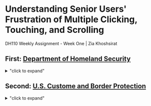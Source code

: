 # Understanding Senior Users' Frustration of Multiple Clicking, Touching, and Scrolling 
DH110 Weekly Assignment - Week One | Zia Khoshsirat

## First: [Department of Homeland Security](https://www.dhs.gov/)
<details>
<summary>"click to expand"</summary>
The Department of Homeland Security tries to provide basic but sufficient information to the potential audience/users regarding the rights, regualtions, and most recent changes that might affect U.S. citizens and foreign travelers. While this department is responsible for various tasks and regulations, the website is fairly simple, avoids an excessively busy homepage. Most of the website's information is placed on a tab ribbon (picture 1)
<p align="center">
  <img src="https://github.com/ziiiaz/DH110/blob/main/W1%20recall%20issue.jpg" alt="Homepage tab" height = "300px"/>
</p>
Based on the ten heuristics, the issues I will describe are observed inside these tabs and the tab itself. These issues are tried to be demonstrated in separate screenshots and highlighted with red dash lines. The evaluation below is categorized as *good, fine, bad, worse*. The analysis is performed by imagining that the operating system which our potential senior user working with is either a tablet (touched screen with no mounted type cover) or a PC (Microsoft Windows 10). 


Heuristics | Evaluation | Consideration 
---|---|---
1.Visibility of System Status | *fine* (on PC - **picture 1**): related to the fourth heuristic, the homepage tab does not respond to the movement of the mouse hovering over the letters other than the appearance of a line under them. Since the users have been interacting with other websites, they wait for a dropdown menu that tells them more about what they will see in Topics, News, etc. As the underline is not making a noticeable contrast for our user, scrolling down could be a way to find relevant information about traveling. The transformation of the mouse arrow pointer to a hand is helpful for the user, might convince him/her/them to click. However, as this user does not know what to expect due to the absence of a dropdown menu, going back and forth to the homepage is highly possible.   | A high contrast between the letters and the underline could help increase the visibility of the change. A better option is to design a dropdown menu that responds to the movement of the mouse. A combination of both is another possibility
2.Match Between System and the Real World | *fine* (on any device - **picture 2 & 3**): As the second principle says, it is recommended that designs avoid technical terms which are more enclosed to a limited audience and be closer to a larger and inclusive one. Moreover, it is better to bring the design components to the point that corresponds to the real world. In pictures 2 and 3, we see a few terms that might be known for the most English-speaking population of the U.S.; simultaneously, it causes confusion for others. Salutation and physical states, the physical country might not be easy to make sense for those who are familiar with one or two types of addresses. | Although we can assume that the website is required to use legal terms, it can provide additional information about them. For example, they can add a small visible balloon with a question mark that pops up when a user hovers mouse over it or touches it. 
3.User Control and Freedom | *fine* (on any device - **picture 4, 5, and 6**): When a user tries to search "dent" in the website through the search box, the first would be picture 4. If she clicks on News and Updates (accidentally or intentionally), she sees picture 5. However, when she wants to go back to the first search result, she confronts a different result than the first time. | Although this error is reversible by the back button of her Chrome browser, she might not use it in this case. It is better to find out why such a discrepancy in the search page happens. 
4.Consistency and Standards | *bad* (on PC and tablet - **picture 7 & 8**) When a user clicks on How Do I and on Apply for a U.S. Passport, in the user's fullscreen mode, she sees a menu on the left, Expand All Sections in the middle, a directory of where she is on the top left, and a search box on the top right (picture 4). If she clicks on Expand All Sections, she can see the information under each tab. However, if suddenly the browser window size gets smaller (1/3 fullscreen), she will have a different arrangement (picture 5). The menu goes to the top left (three lines), the Expand All disappears, and the search box appears as a magnifier and Search on the top right. This could be categorized as an inconsistency within the internal system. We could expect such a change across different devices (phone to PC), but a change in the browser's size could be handled better| In smaller window size, instead of Last Published Date, adding Expand/Collapse All Sections works better is inconsistency with the system in a fullscreen window. Menu and Search can be less blurry and more visible by using different colors and fonts. 
5.Error Prevention | *bad* (on PC and tablet - **picture 9**): If a user wants to file a complaint, she is likely to be stuck in the part Flight Date. As the picture shows, a sudden click or a fast scroll down can move the calendar 200 years later. It is not easy for a senior user to find that small stick on the right of the years, drag it to 2021. She would probably miss it. | It is not necessary to have a calendar for the next millennium. 
6.Recognition Rather Than Recall | *bad* (on PC - **picture 1**): The possibility of knowing search history in a browser like Chrome is not high for a senior user. If she wants to revisit the DHS website and go to what she left unfinished, the sixth principle comes in handy. She could open the website, tried to recall which page she visited last time. However, DHS design does not provide a dropdown menu in the homepage tab ribbon. A senior user presumably would have a hard time dealing with this issue | A dropdown menu which could succinctly give a demonstration of the website helps the user recognize which pages she visited last time. 
7.Flexibility and Efficiency of Use | *bad* (on a tablet - **picture 9**): Other than using the scroll and click, there is no other way to type numbers in the field. Touching the field/box does not execute an order for the device to use its virtual keyboard. As mentioned in the fifth principle, there is a *bad* issue with this part for a person who wants to file a complaint. The design seemingly does not support the tablet keyboard, leaving the user with her only option, choosing from the calendar with its infinite year.  | It is better to implement (a few lines of) codes in the design which executes the on-screen keyboard or immediately change the calendar design with a more user-friendly one.  
8.Aesthetic and Minimalist Design | *fair* (on PC and tablet - **picture 10**): When a user clicks on the search button in the small size window, the website takes her to another page where one white box is placed on top of a similar one. The bottom one has a message that uses the box above to type your search keywords. Based on the eighth principle, it is redundant to have the second box (bottom) | Put the message in the top box and change the color to gray. The text should disappear when a user clicks or touches the box. 
9.Help Users Recognize, Diagnose, and Recover From Errors | *good-fair* (on any device - **picture 11**): In case of leaving a field empty while filing a complaint, the website directs the user's attention to fields that are required to be filled. However, it does let the user leave other fields empty in two previous pages. A user might not notice this error. While the website tried to minimize the page length by dividing the fields into three parts, a user would see a notification about the empty field on the third page. | The error about empty fields must appear on all pages. 
10.Help and Documentation | *bad* (on any device - **picture 3 & 8**): As previously mentioned in the second principle, the website apparently assumes its users understand the term used in the fields, which could be an incorrect assumption. Providing more details about how to fill the form could be done so that neither confuses users nor makes aesthetic flaws. | Adding complementary information in a small clickable/touchable balloon with an "i" letter in them could mitigate the confusion. 

<p align="center">
  <img src="https://github.com/ziiiaz/DH110/blob/main/Real%20world%20w1.jpg" alt="Real world 1" height = "300px"/>
</p>
picture 2

<p align="center">
  <img src="https://github.com/ziiiaz/DH110/blob/main/REAL%20WORLD%20W1-2.jpg" alt="Real world 2" height = "300px"/>
</p>
picture 3

<p align="center">
  <img src="https://github.com/ziiiaz/DH110/blob/main/W1%20Control%20Freedo%2C%201.jpg" alt="Freedom1" height = "300px"/>
</p>
picture 4

<p align="center">
  <img src="https://github.com/ziiiaz/DH110/blob/main/W1%20Control%20Freedom%202.jpg" alt="Freedom2" height = "300px"/>
</p>
picture 5

<p align="center">
  <img src="https://github.com/ziiiaz/DH110/blob/main/W1%20Control%20Freedom%203.jpg" alt="Freedom3" height = "300px"/>
</p>
picture 6

<p align="center">
  <img src="https://github.com/ziiiaz/DH110/blob/main/Fullscreen%20W1%20copy.jpg" alt="Fullscreen" height = "300px"/>
</p>
picture 7

<p align="center">
  <img src="https://github.com/ziiiaz/DH110/blob/main/onethird%20screen%20width%20-%20W1%20%20-%20%233%204%20possibly%205%20copy.jpg" alt="Not Consistent" height = "300px"/>
</p>
picture 8

<p align="center">
  <img src="https://github.com/ziiiaz/DH110/blob/main/W1%20filing%20many%20issues%20%23%206%207%209%2010.png" alt="efficiency" height = "300px"/>
</p>
picture 9

<p align="center">
  <img src="https://github.com/ziiiaz/DH110/blob/main/W1%20after%20clicking%20on%20the%20search%20button%20in%20small%20width%20copy.jpg" alt="contrast" height = "300px"/>
</p>
picture 10

<p align="center">
  <img src="https://github.com/ziiiaz/DH110/blob/main/recognize%20error.jpg" alt="rec error" height = "300px"/>
</p>
picture 11

### **Severity Evaluation**
Severity Ratings for Usability Problems | Rating
---|---|
There are minor cosmetic problems such as the low contrast between the background and menu button, categorized in the lowest priority. Since there are few sections with which users have more interactions (filling forms, calendar issue), it is recommended to them as soon as possible. | 2-3

  ### Overall Assessment
The website analyzed here contains several pages and information related to the Department of Homeland Security and other governmental sections. It is not easy to avoid all the small mistakes in coding and designing. Except for the calendar part, I do not think the current condition of this website could cause a significant issue for the department and its users. Fixing these minor issues would probably not take the designers' and coders' time and not be costly for the government. 
</details>


## Second: [U.S. Custome and Border Protection](https://www.cbp.gov/about)


<details>
<summary>"click to expand"</summary>
 
The U.S. Costume and Border Protection is a large organization responsible for the security of U.S. borders, protecting people from threats and U.S. agriculture from potential damages. With more than 60000 employees, it is evident that this section of the government is dealing with other organizations inside and outside of the country. Therefore, it should not surprise someone to expect a website fulfilling its users' needs and questions. For the second part of the assignment, we will analyze ten usability principles for UI Designs. Similar to the first part, the analyses will be supplemented with screenshots from the website and be categorized as *good, fine, bad, worse*. The target users are seniors.

Heuristics | Evaluation | Consideration 
---|---|---
1.Visibility of System Status | *bad* (on any device - **picture 1**): When our senior user (a 76-year-old man) tries to send an email to the related department, he finds this page and a lovely clear square which says "Email Preclearance to Request Application." This page is clickable and straightforward square is easy to notice on a PC and tablet. The issue is not the visibility but the function of this blue button. It does not do something for the user, and no message appears with any further information.   | The code should be changed or updated: it must execute the order. Either link the button to an external source or create a popup message that provides information about why it does not work (in contrast with the eighth principle).
2.Match Between System and the Real World | *bad* (on any device - **picture 2**): When the user wants to learn about the I-94 forms and how to get the most recent I-94 in order to provide it to an organization, the CBP website directs him to an instruction. Besides the insufficient resolution of the instruction, the designers tried to convey a message to users that they should click on this blue button. They added "click" with low visible color at the bottom of the cursor (mouse) and an orange circle with three dark (spiky) lines around it. Understandably, they were trying to emphasize the clicking action (that just hovering the mouse over it does not do something). However, their shape does not represent the action of clicking in reality. | The spiky circle should be replaced with a clear message. If they cannot provide instruction in GIF format, at least adding a message like "click/touch here" prevents possible confusion.   
3.User Control and Freedom | *bad* (on PC and tablet) - **picture 3 & 4**): In a small size window, the homepage menu changes from a tab ribbon to a three-line button. When a user clicks on the button (if he finds it due to the low contrast between light blue and darker blue), a nice list (picture 3) appears with a clear plus (+) sign on the right side of each title. If the user clicks or touches each of these plus signs, they expand to more titles linked to different pages on the website. Although this is a great option that only appears in a reduced size window, it is difficult for a senior user to scroll up to the top of the page. |A top button that moves the page to the beginning resolves the issue
4.Consistency and Standards | *fine-bad* (on PC and tablet - **picture 5 & 6**) Following the previous principle, the menu transformation -from the dropdown menu (sensitive to the mouse movement) to an expandable list menu (picture 3 & 4)- is significant. The list menu has many links and titles, while the one captured in picture 5 does not resemble the other one. Picture 6 shows that designers considered one for a page that does not need a top/up button. However, for the list menu (picture 4), they did not add the list menu to facilitate the scrolling up issue for some senior users for the list menu. | The homepage tab menu should be more similar to the list menu. The top/up button must be added to all long pages.
5.Error Prevention | *worse* (on PC - **picture 7 & 8**): A helpful page for users on the CBP website provides details about what travelers can and cannot bring into the country. As picture 7 demonstrates, there is an expandable list of items and categories with useful information and links that answer the most basic questions. There is another helpful piece on the top right corner of the page, "Printer-friendly version," if someone wants to print this page and reads it on paper or later on his device. When a user clicks on it, all tabs open in expansion mode. The designer considered the "Expand All" button there, but the reason is not apparent (unless someone wants to print the titles). The issue of this section is that if the user accidently touches or clicks on one of these tabs (titles), it gets closed/collapsed, which should not be a problem. However, as picture 8 shows, the text in the collapsed tab appears overlapped on its bottom tab, results in a scrambled text. | Either the design should remove this option which might be conflict with the seventh and ninth principles, or edit the code to prevent this issue.
6.Recognition Rather Than Recall | *bad* (on PC - **picture 9, 10, & 11**): It is not hard for a user to find the page to get his more recent I-94 (picture 10). When he checks the instruction, he finds out that the Alien registration number is also called A number. And at the bottom of the instruction, the blue balloon (picture 11) repeats the term "Enter your 'A' number." There is no doubt that the Passport Number is (also) an Alien number or A number. When the user goes to the page to fill the form, the additional information (circle with a question mark) does not provide details about A number (picture 9) which makes the user confused. It is related to the second principle.  | Change the confusing information or remove them from the instruction. If A number is something other than a passport number that the U.S. or other countries provide, it should be noted clearly, without assuming that all users know the difference.  
7.Flexibility and Efficiency of Use | *fine-bad* (on OC and tablet - **picture 12**): The website works well with PC's physical and tablet's on-screen keyboard. If the user's device keyboard suddenly stops working, he might not be able to fill out forms on this website. Although PC has an on-screen keyboard, it still needs a complex way to activate it. | A floating keyboard icon is necessary for pages with forms.
8.Aesthetic and Minimalist Design | *bad* (on PC - **picture 13, 14, 15, 16; 8, 6**): Similar to what we saw in the second principle, there are aesthetic issues in a few parts which were analyzed for this assignment. | From no margin (picture 15) to the disorderly design of For International Travelers page (picture 13), the designers could pay attention to these details by (a) removing excessive objects (b) choose a better color combination (c) avoid overlapping texts, in order to provide a less confusing visual field for the users.
9.Help Users Recognize, Diagnose, and Recover From Errors | *good-fair* (on PC and tablet - **picture 16**): The website also provides links to the application both for android and ios. It is not difficult to navigate through the website and find the page. The website has two picture buttons for Google Play and App Store. When a user clicks/touches them, a warning message appears (picture 16). While two buttons, OK and Cancel, overlap the text, they still provide options to the user between leaving the website or canceling the action. There is at least one issue with this warning message. Two buttons are too close to one another: a user might not be able to contact the button he intends to touch. The design did not consider the different sizes of humans' fingers and if users suffer from hand problems like Parkinson. | There is enough space under the text. The gap between the buttons and the size of them can be increased. 
10.Help and Documentation | *worse* (on any device - **picture 17**): Earlier, we read about the instruction for filling out the I-94 form. The end of the instruction (picture 17) tells users how to print the result, which is a plus based on the ninth principle. However, the shortcut does not execute print, but it just copies the object (if it does)—no shortcut for Mac users.| CTRL+C must be replaced by CTRL+P. It must consider other OS users such as Mac and provide the shortcut: CMND + P.

<p align="center">
  <img src="https://github.com/ziiiaz/DH110/blob/main/W2%20-%20nothing%20happens.jpg" alt="visibility" height = "300px"/>
</p>
picture 1

<p align="center">
  <img src="https://github.com/ziiiaz/DH110/blob/main/W2%20-%20real%20world.jpg" alt="real world" height = "300px"/>
</p>
picture 2

<p align="center">
  <img src="https://github.com/ziiiaz/DH110/blob/main/W2%20-%20menu%20plus%20sign%20NO%20up%20button.jpg" alt="freedom" height = "300px"/>
</p>
picture 3

<p align="center">
  <img src="https://github.com/ziiiaz/DH110/blob/main/W2%20-%20no%20up%20button%20and%20confusing%20links%202.jpg" alt="freedom" height = "300px"/>
</p>
picture 4

<p align="center">
  <img src="https://github.com/ziiiaz/DH110/blob/main/W2%20-%20inconsistent%20with%20the%20internal.png" alt="inconsistent" height = "300px"/>
</p>
picture 5

<p align="center">
  <img src="https://github.com/ziiiaz/DH110/blob/main/W2%20-%20inconsistent%20-%20the%20menu%20has%20no%20top%20button%20but%20here.png" alt="inconsistent2" height = "300px"/>
</p>
picture 6

<p align="center">
  <img src="https://github.com/ziiiaz/DH110/blob/main/W2%20-%20works%20well%20-%20print%20BAD%201.jpg" alt="error1" height = "300px"/>
</p>
picture 7

<p align="center">
  <img src="https://github.com/ziiiaz/DH110/blob/main/W2%20-%20works%20well%20-%20print%20BAD%20(scramble)%203.jpg" alt=" error 2" height = "300px"/>
</p>
picture 8

<p align="center">
  <img src="https://github.com/ziiiaz/DH110/blob/main/W2%20-%20Recognition%20than%20recall.png" alt=" recognition" height = "300px"/>
</p>
picture 9

<p align="center">
  <img src="https://github.com/ziiiaz/DH110/blob/main/W2%20-%20Recognition%20than%20recall%203.png" alt=" recognition 2" height = "300px"/>
</p>
picture 10

<p align="center">
  <img src="https://github.com/ziiiaz/DH110/blob/main/W2%20-%20Recognition%20than%20recall%202.png" alt=" recognition 3" height = "300px"/>
</p>
picture 11

<p align="center">
  <img src="https://github.com/ziiiaz/DH110/blob/main/W2-%20Efficiency%20.jpg" alt=" effi" height = "300px"/>
</p>
picture 12

<p align="center">
  <img src="https://github.com/ziiiaz/DH110/blob/main/W2%20-%20minimalist%20aesthetic.jpg" alt="aesthetic1" height = "300px"/>
</p>
picture 13

<p align="center">
  <img src="https://github.com/ziiiaz/DH110/blob/main/W2%20-%20Low%20contras%20menu.jpg" alt="aesthetic2" height = "300px"/>
</p>
picture 14

<p align="center">
  <img src="https://github.com/ziiiaz/DH110/blob/main/W2%20-%20works%20well%20-%20print%20BAD%20(no%20margin%20on%20left)%202.jpg" alt="aesthetic3" height = "300px"/>
</p>
picture 15

<p align="center">
  <img src="https://github.com/ziiiaz/DH110/blob/main/W2%20-%20documentation%20error%20recovert%20-%20issue%20(both%20are%20red%20-%20overlap).png" alt="help user" height = "300px"/>
</p>
picture 16

<p align="center">
  <img src="https://github.com/ziiiaz/DH110/blob/main/W2%20-%20documentation%20bad%20mistake.png" alt="documentation" height = "300px"/>
</p>
picture 17
  
### **Severity Evaluation**
Severity Ratings for Usability Problems | Rating
---|---|
Besides the aesthetic issues, we see critical problems with the website, which must be solved as soon as possible. For example, the ctrl + c does frustrate a senior user. This is not a cosmetic error which our eyes might compensate for it.   | 3

  ### Overall Assessment
The Custome and Border Protection is a large organization with numerous divisions and related sections. The website contains hundreds of pages that must cover its users' needs and requests. Those pages were analyzed here sometimes demonstrate a weak graphic design. There is evidence that the designers assumed users' physical ability and computer knowledge. At least one piece of evidence clearly shows that the designer surmised PC/Windows as the default device.   
</details>

